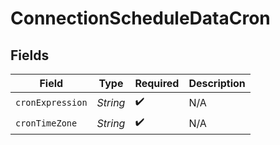 # ConnectionScheduleDataCron


## Fields

| Field              | Type               | Required           | Description        |
| ------------------ | ------------------ | ------------------ | ------------------ |
| `cronExpression`   | *String*           | :heavy_check_mark: | N/A                |
| `cronTimeZone`     | *String*           | :heavy_check_mark: | N/A                |